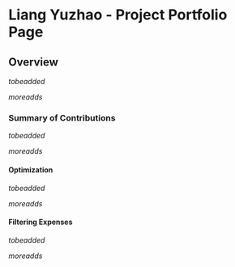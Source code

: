 # Liang Yuzhao - Project Portfolio Page

## Overview

_tobeadded_

_moreadds_

### Summary of Contributions

_tobeadded_

_moreadds_

#### Optimization

_tobeadded_

_moreadds_

#### Filtering Expenses

_tobeadded_

_moreadds_

